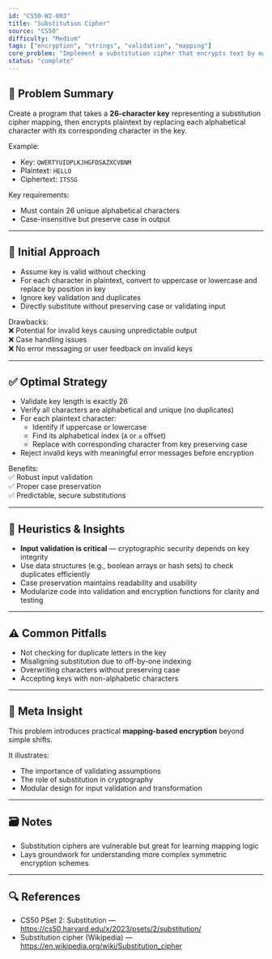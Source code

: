 ```yaml
---
id: "CS50-W2-003"
title: "Substitution Cipher"
source: "CS50"
difficulty: "Medium"
tags: ["encryption", "strings", "validation", "mapping"]
core_problem: "Implement a substitution cipher that encrypts text by mapping each letter to a corresponding letter in a user-provided key"
status: "complete"
---
```


## 🧩 Problem Summary 

Create a program that takes a **26-character key** representing a substitution cipher mapping, then encrypts plaintext by replacing each alphabetical character with its corresponding character in the key.

Example:  
- Key: `QWERTYUIOPLKJHGFDSAZXCVBNM`  
- Plaintext: `HELLO`  
- Ciphertext: `ITSSG`

Key requirements:  
- Must contain 26 unique alphabetical characters  
- Case-insensitive but preserve case in output

---

## 🚧 Initial Approach

- Assume key is valid without checking  
- For each character in plaintext, convert to uppercase or lowercase and replace by position in key  
- Ignore key validation and duplicates  
- Directly substitute without preserving case or validating input

Drawbacks:  
❌ Potential for invalid keys causing unpredictable output  
❌ Case handling issues  
❌ No error messaging or user feedback on invalid keys

---

## ✅ Optimal Strategy

- Validate key length is exactly 26  
- Verify all characters are alphabetical and unique (no duplicates)  
- For each plaintext character:  
  - Identify if uppercase or lowercase  
  - Find its alphabetical index (`A` or `a` offset)  
  - Replace with corresponding character from key preserving case  
- Reject invalid keys with meaningful error messages before encryption

Benefits:  
✅ Robust input validation  
✅ Proper case preservation  
✅ Predictable, secure substitutions

---

## 🧠 Heuristics & Insights

- **Input validation is critical** — cryptographic security depends on key integrity  
- Use data structures (e.g., boolean arrays or hash sets) to check duplicates efficiently  
- Case preservation maintains readability and usability  
- Modularize code into validation and encryption functions for clarity and testing

---

## ⚠️ Common Pitfalls

- Not checking for duplicate letters in the key  
- Misaligning substitution due to off-by-one indexing  
- Overwriting characters without preserving case  
- Accepting keys with non-alphabetic characters

---

## 🧭 Meta Insight

This problem introduces practical **mapping-based encryption** beyond simple shifts.

It illustrates:  
- The importance of validating assumptions  
- The role of substitution in cryptography  
- Modular design for input validation and transformation

---

## 🗃️ Notes

- Substitution ciphers are vulnerable but great for learning mapping logic  
- Lays groundwork for understanding more complex symmetric encryption schemes

---

## 🔍 References

- CS50 PSet 2: Substitution — https://cs50.harvard.edu/x/2023/psets/2/substitution/
- Substitution cipher (Wikipedia) — https://en.wikipedia.org/wiki/Substitution_cipher
